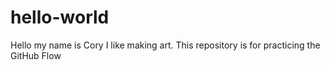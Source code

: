 # hello-world
Hello my name is Cory I like making art. 
This repository is for practicing the GitHub Flow
